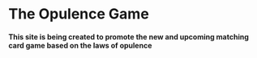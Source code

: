 # The Opulence Game
#### This site is being created to promote the new and upcoming matching card game based on the laws of opulence
